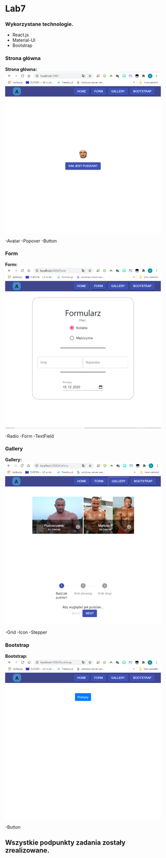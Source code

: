 # Lab7

### Wykorzystane technologie.
* React.js
* Material-UI
* Bootstrap


### Strona główna
__Strona główna:__ 
![](md_img/1.png)

-Avatar
-Popover
-Button

### Form
__Form:__
![](md_img/2.png)

-Radio
-Form
-TextField

### Gallery
__Gallery:__
![](md_img/3.png)

-Grid
-Icon
-Stepper

### Bootstrap
__Bootstrap:__
![](md_img/4.png)

-Button



## Wszystkie podpunkty zadania zostały zrealizowane.